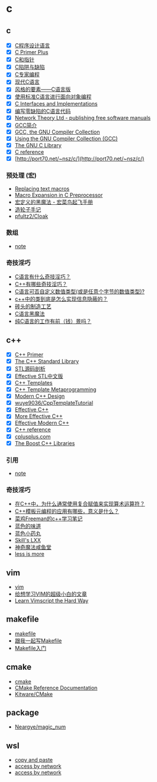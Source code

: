 # c

## c

- [x] [C程序设计语言](https://book.douban.com/subject/1139336/)
- [x] [C Primer Plus](https://book.douban.com/subject/1240002/)
- [x] [C和指针](https://book.douban.com/subject/3012360/)
- [x] [C陷阱与缺陷](https://book.douban.com/subject/2778632/)
- [x] [C专家编程](https://book.douban.com/subject/2377310/)
- [x] [现代C语言](http://icube-icps.unistra.fr/img_auth.php/d/db/ModernC.pdf)
- [x] [风格的要素——C语言版](http://www.oualline.com/books.free/style/index.html)
- [x] [使用标准C语言进行面向对象编程](https://www.cs.rit.edu/~ats/books/ooc.pdf)
- [x] [C Interfaces and Implementations](https://book.douban.com/subject/1826292/)
- [x] [编写零缺陷的C语言代码](http://www.duckware.com/bugfreec/index.html)
- [x] [Network Theory Ltd - publishing free software manuals](http://www.network-theory.co.uk/)
- [x] [GCC简介](http://www.network-theory.co.uk/docs/gccintro/)
- [x] [GCC, the GNU Compiler Collection](https://gcc.gnu.org/)
- [x] [Using the GNU Compiler Collection (GCC)](https://gcc.gnu.org/onlinedocs/gcc/)
- [x] [The GNU C Library](https://www.gnu.org/software/libc/manual/)
- [x] [C reference](https://en.cppreference.com/w/c)
- [x] [http://port70.net/~nsz/c/](http://port70.net/~nsz/c/)

### 预处理 (宏)

- [Replacing text macros](https://en.cppreference.com/w/c/preprocessor/replace)
- [Macro Expansion in C Preprocessor](https://zhuanlan.zhihu.com/p/25044913)
- [宏定义的黑魔法 - 宏菜鸟起飞手册](https://onevcat.com/2014/01/black-magic-in-macro/)
- [造轮子手记](https://zhuanlan.zhihu.com/wheel-creatation)
- [pfultz2/Cloak](https://github.com/pfultz2/Cloak)

### 数组

- [note](c/array)

### 奇技淫巧

- [C语言有什么奇技淫巧？](https://www.zhihu.com/question/27417946)
- [C++有哪些奇技淫巧？](https://www.zhihu.com/question/27338446)
- [C语言可否自定义数值类型(或是任意个字节的数值类型)?](https://www.zhihu.com/question/30956458)
- [c++中的类到底是怎么实现信息隐蔽的？](https://www.zhihu.com/question/263672254)
- [砖头的制造工艺](https://zhuanlan.zhihu.com/c_148841715)
- [C语言黑魔法](https://zhuanlan.zhihu.com/c_83697357)
- [纯C语言的工作有前（钱）景吗？](https://www.zhihu.com/question/30292024)

## c++

- [x] [C++ Primer](https://book.douban.com/subject/24089577/)
- [x] [The C++ Standard Library](https://book.douban.com/subject/1110941/)
- [x] [STL源码剖析](https://book.douban.com/subject/1110934/)
- [x] [Effective STL中文版](https://book.douban.com/subject/1792179/)
- [x] [C++ Templates](https://book.douban.com/subject/2378124/)
- [x] [C++ Template Metaprogramming](https://book.douban.com/subject/4136223/)
- [x] [Modern C++ Design](https://book.douban.com/subject/1119904/)
- [x] [wuye9036/CppTemplateTutorial](https://github.com/wuye9036/CppTemplateTutorial)
- [x] [Effective C++](https://book.douban.com/subject/1842426/)
- [x] [More Effective C++](https://book.douban.com/subject/5908727/)
- [x] [Effective Modern C++](https://book.douban.com/subject/25923597/)
- [x] [C++ reference](https://en.cppreference.com/w/)
- [x] [cplusplus.com](http://www.cplusplus.com/)
- [x] [The Boost C++ Libraries](https://theboostcpplibraries.com/)

### 引用

- [note](cpp/reference)

### 奇技淫巧

- [在C++中，为什么通常使用复合赋值来实现算术运算符？](https://www.zhihu.com/question/35178911)
- [C++模板元编程的应用有哪些，意义是什么？](https://www.zhihu.com/question/21656266)
- [菜鸡Freeman的c++学习笔记](https://zhuanlan.zhihu.com/freemanscpp)
- [蓝色的味道](https://zhuanlan.zhihu.com/frozengene)
- [蓝色小药丸](https://zhuanlan.zhihu.com/sildenafil)
- [Skill's LXX](https://zhuanlan.zhihu.com/skillxx)
- [神奇魔法咸鱼堂](https://zhuanlan.zhihu.com/magicsaltyfish)
- [less is more](https://zhuanlan.zhihu.com/lessmore)

## vim

- [vim](https://github.com/gaoxinge/bible/tree/master/c/vim)
- [给想学习VIM的超级小白的文章](https://zhuanlan.zhihu.com/p/22530297)
- [Learn Vimscript the Hard Way](http://learnvimscriptthehardway.stevelosh.com/)

## makefile

- [makefile](https://github.com/gaoxinge/bible/tree/master/c/makefile)
- [跟我一起写Makefile](https://seisman.github.io/how-to-write-makefile)
- [Makefile入门](https://zhuanlan.zhihu.com/p/149346441)

## cmake

- [cmake](https://github.com/gaoxinge/bible/tree/master/c/cmake)
- [CMake Reference Documentation](https://cmake.org/cmake/help/v3.22/)
- [Kitware/CMake](https://github.com/Kitware/CMake)

## package

- [Neargye/magic_num](https://github.com/gaoxinge/bible/tree/master/c/package/magic_enum_test)

## wsl

- [copy and paste](https://www.reddit.com/r/bashonubuntuonwindows/comments/ceeu8p/comment/eu253fe/?utm_source=share&utm_medium=web2x&context=3)
- [access by network](https://stackoverflow.com/questions/49835559/how-to-access-to-the-web-server-which-running-on-wslwindows-subsystem-for-linux/64159675#64159675)
- [access by network](https://www.nextofwindows.com/allow-server-running-inside-wsl-to-be-accessible-outside-windows-10-host)
